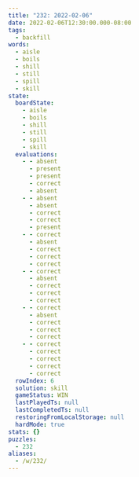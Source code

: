 ```yaml
---
title: "232: 2022-02-06"
date: 2022-02-06T12:30:00.000-08:00
tags:
  - backfill
words:
  - aisle
  - boils
  - shill
  - still
  - spill
  - skill
state:
  boardState:
    - aisle
    - boils
    - shill
    - still
    - spill
    - skill
  evaluations:
    - - absent
      - present
      - present
      - correct
      - absent
    - - absent
      - absent
      - correct
      - correct
      - present
    - - correct
      - absent
      - correct
      - correct
      - correct
    - - correct
      - absent
      - correct
      - correct
      - correct
    - - correct
      - absent
      - correct
      - correct
      - correct
    - - correct
      - correct
      - correct
      - correct
      - correct
  rowIndex: 6
  solution: skill
  gameStatus: WIN
  lastPlayedTs: null
  lastCompletedTs: null
  restoringFromLocalStorage: null
  hardMode: true
stats: {}
puzzles:
  - 232
aliases:
  - /w/232/
---
```

<!-- more -->
